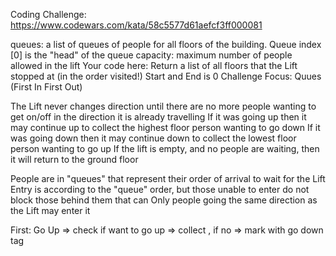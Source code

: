 Coding Challenge:
https://www.codewars.com/kata/58c5577d61aefcf3ff000081

queues: a list of queues of people for all floors of the building.
Queue index [0] is the "head" of the queue
capacity:  maximum number of people allowed in the lift
Your code here: Return a list of all floors that the Lift stopped at (in the order visited!)
Start and End is 0
Challenge Focus: Quues (First In First Out)

The Lift never changes direction until there are no more people wanting to get on/off in the direction it is already travelling
If it was going up then it may continue up to collect the highest floor person wanting to go down
If it was going down then it may continue down to collect the lowest floor person wanting to go up
If the lift is empty, and no people are waiting, then it will return to the ground floor

People are in "queues" that represent their order of arrival to wait for the Lift
Entry is according to the "queue" order, but those unable to enter do not block those behind them that can
Only people going the same direction as the Lift may enter it

First: Go Up => check if want to go up => collect , if no => mark with go down tag
